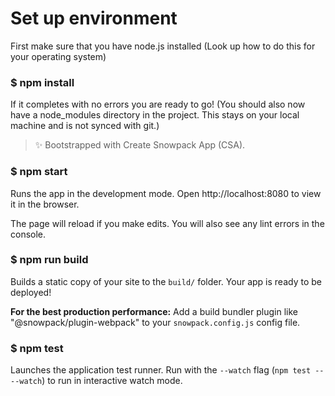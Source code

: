 # Set up environment

First make sure that you have node.js installed
(Look up how to do this for your operating system)

### $ npm install

If it completes with no errors you are ready to go!
(You should also now have a node_modules directory in the project.
This stays on your local machine and is not synced with git.)

> ✨ Bootstrapped with Create Snowpack App (CSA).

### $ npm start

Runs the app in the development mode.
Open http://localhost:8080 to view it in the browser.

The page will reload if you make edits.
You will also see any lint errors in the console.

### $ npm run build

Builds a static copy of your site to the `build/` folder.
Your app is ready to be deployed!

**For the best production performance:** Add a build bundler plugin like "@snowpack/plugin-webpack" to your `snowpack.config.js` config file.

### $ npm test

Launches the application test runner.
Run with the `--watch` flag (`npm test -- --watch`) to run in interactive watch mode.
